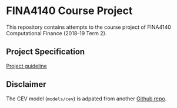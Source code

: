 # FINA4140 Course Project

This repository contains attempts to the course project of FINA4140 Computational Finance (2018-19 Term 2).

## Project Specification
[Project guideline](https://github.com/clarkwkw/fina4140_project/files/3099873/project_guides.pdf)


## Disclaimer
The CEV model (`models/cev`) is adpated from another [Github repo](https://github.com/Quintus-Zhang/Ferret). 
